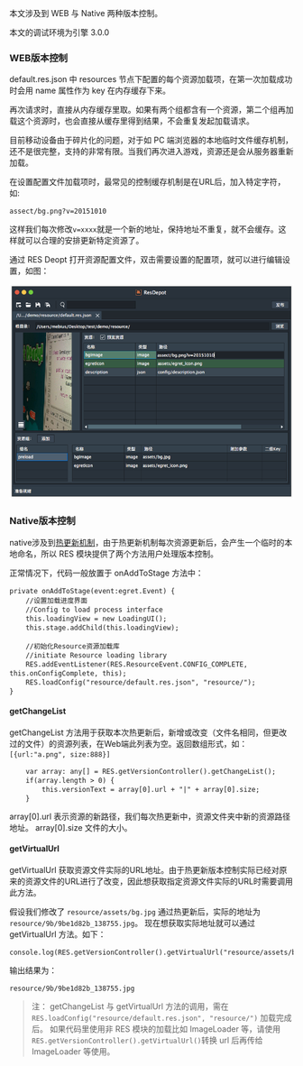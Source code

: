 本文涉及到 WEB 与 Native 两种版本控制。

本文的调试环境为引擎 3.0.0

### WEB版本控制

default.res.json 中 resources 节点下配置的每个资源加载项，在第一次加载成功时会用 name 属性作为 key 在内存缓存下来。

再次请求时，直接从内存缓存里取。如果有两个组都含有一个资源，第二个组再加载这个资源时，也会直接从缓存里得到结果，不会重复发起加载请求。

目前移动设备由于碎片化的问题，对于如 PC 端浏览器的本地临时文件缓存机制，还不是很完整，支持的非常有限。当我们再次进入游戏，资源还是会从服务器重新加载。

在设置配置文件加载项时，最常见的控制缓存机制是在URL后，加入特定字符，如:

    assect/bg.png?v=20151010

这样我们每次修改`v=xxxx`就是一个新的地址，保持地址不重复，就不会缓存。这样就可以合理的安排更新特定资源了。

通过 RES Deopt 打开资源配置文件，双击需要设置的配置项，就可以进行编辑设置，如图：

![](572970d038066.png)

### Native版本控制

native涉及到[热更新机制](../../../Engine2D/native/hotUpdate/README.md)，由于热更新机制每次资源更新后，会产生一个临时的本地命名，所以 RES 模块提供了两个方法用户处理版本控制。


正常情况下，代码一般放置于 onAddToStage 方法中：

    private onAddToStage(event:egret.Event) {
        //设置加载进度界面
        //Config to load process interface
        this.loadingView = new LoadingUI();
        this.stage.addChild(this.loadingView);

        //初始化Resource资源加载库
        //initiate Resource loading library
        RES.addEventListener(RES.ResourceEvent.CONFIG_COMPLETE, this.onConfigComplete, this);
        RES.loadConfig("resource/default.res.json", "resource/");
    }

#### getChangeList

getChangeList 方法用于获取本次热更新后，新增或改变（文件名相同，但更改过的文件）的资源列表，在Web端此列表为空。返回数组形式，如： `[{url:"a.png", size:888}]`

        var array: any[] = RES.getVersionController().getChangeList();
        if(array.length > 0) {
            this.versionText = array[0].url + "|" + array[0].size;
        }

array[0].url 表示资源的新路径，我们每次热更新中，资源文件夹中新的资源路径地址。
array[0].size 文件的大小。


#### getVirtualUrl

getVirtualUrl 获取资源文件实际的URL地址。由于热更新版本控制实际已经对原来的资源文件的URL进行了改变，因此想获取指定资源文件实际的URL时需要调用此方法。

假设我们修改了 `resource/assets/bg.jpg` 通过热更新后，实际的地址为  `resource/9b/9be1d82b_138755.jpg`。 现在想获取实际地址就可以通过 getVirtualUrl 方法。如下：

	console.log(RES.getVersionController().getVirtualUrl("resource/assets/bg.jpg"));

输出结果为：

	resource/9b/9be1d82b_138755.jpg

> 注： getChangeList 与 getVirtualUrl 方法的调用，需在` RES.loadConfig("resource/default.res.json", "resource/")` 加载完成后。
> 如果代码里使用非 RES 模块的加载比如 ImageLoader 等，请使用 `RES.getVersionController().getVirtualUrl()`转换 url 后再传给 ImageLoader 等使用。